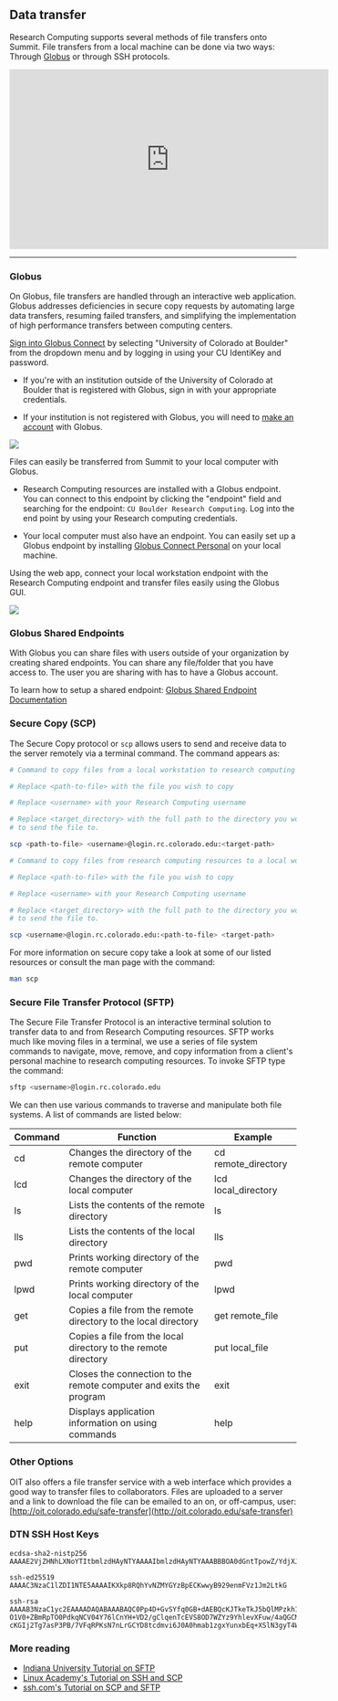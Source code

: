 ## Data transfer

Research Computing supports several methods of file transfers onto
Summit. File transfers from a local machine can be done via two ways:
Through [Globus](https://www.globus.org/) or through SSH protocols.

<iframe width="560" height="315" src="https://www.youtube.com/embed/UMBD7pSE0qI" frameborder="0" allow="autoplay; encrypted-media" allowfullscreen></iframe>

---

### Globus

On Globus, file transfers are handled through an interactive web
application. Globus addresses deficiencies in secure copy requests by
automating large data transfers, resuming failed transfers, and
simplifying the implementation of high performance transfers between
computing centers.

[Sign into Globus Connect](https://www.globus.org/app/login) by
selecting "University of Colorado at Boulder" from the dropdown menu
and by logging in using your CU IdentiKey and password.

* If you're with an institution outside of the University of Colorado
  at Boulder that is registered with Globus, sign in with your
  appropriate credentials.

* If your institution is not registered with Globus, you will need to
  [make an account](https://www.globusid.org/create) with Globus.

![](https://raw.githubusercontent.com/ResearchComputing/Research-Computing-User-Tutorials/master/File-Transfers/globus-image-1.png)

Files can easily be transferred from Summit to your local computer with Globus.

* Research Computing resources are installed with a Globus
  endpoint. You can connect to this endpoint by clicking the
  "endpoint" field and searching for the endpoint: `CU Boulder
  Research Computing`. Log into the end point by using your Research
  computing credentials.

* Your local computer must also have an endpoint. You can easily set
  up a Globus endpoint by installing [Globus Connect
  Personal](https://www.globus.org/globus-connect-personal) on your
  local machine.

Using the web app, connect your local workstation endpoint with the
Research Computing endpoint and transfer files easily using the Globus
GUI.

![](https://raw.githubusercontent.com/ResearchComputing/Documentation/june-updates/File-Transfers/globus-image-2new.PNG)

### Globus Shared Endpoints
With Globus you can share files with users outside of your organization by creating shared endpoints. You can share any file/folder that you have access to.  The user you are sharing with has to have a Globus account.

To learn how to setup a shared endpoint:
[Globus Shared Endpoint Documentation](https://docs.globus.org/how-to/share-files/)

### Secure Copy (SCP)

The Secure Copy protocol or `scp` allows users to send and receive
data to the server remotely via a terminal command. The command
appears as:

```bash
# Command to copy files from a local workstation to research computing resources

# Replace <path-to-file> with the file you wish to copy

# Replace <username> with your Research Computing username

# Replace <target_directory> with the full path to the directory you would like
# to send the file to.

scp <path-to-file> <username>@login.rc.colorado.edu:<target-path>
```

```bash
# Command to copy files from research computing resources to a local workstation

# Replace <path-to-file> with the file you wish to copy

# Replace <username> with your Research Computing username

# Replace <target_directory> with the full path to the directory you would like
# to send the file to.

scp <username>@login.rc.colorado.edu:<path-to-file> <target-path>
```

For more information on secure copy take a look at some of our listed
resources or consult the man page with the command:

```bash
man scp
```

### Secure File Transfer Protocol (SFTP)

The Secure File Transfer Protocol is an interactive terminal solution
to transfer data to and from Research Computing resources. SFTP works
much like moving files in a terminal, we use a series of file system
commands to navigate, move, remove, and copy information from a
client's personal machine to research computing resources. To invoke
SFTP type the command:

```bash
sftp <username>@login.rc.colorado.edu
```

We can then use various commands to traverse and manipulate both file
systems. A list of commands are listed below:

Command | Function | Example
--------|----------|----------
cd | Changes the directory of the remote computer | cd remote_directory
lcd | Changes the directory of the local computer | lcd local_directory
ls | Lists the contents of the remote directory | ls
lls | Lists the contents of the local directory | lls
pwd | Prints working directory of the remote computer | pwd
lpwd | Prints working directory of the local computer | lpwd
get | Copies a file from the remote directory to the local directory | get remote_file
put | Copies a file from the local directory to the remote directory | put local_file
exit | Closes the connection to the remote computer and exits the program | exit
help | Displays application information on using commands | help

### Other Options

OIT also offers a file transfer service with a web interface which
provides a good way to transfer files to collaborators. Files are
uploaded to a server and a link to download the file can be emailed to
an on, or off-campus, user: [http://oit.colorado.edu/safe-transfer](http://oit.colorado.edu/safe-transfer)

### DTN SSH Host Keys

```
ecdsa-sha2-nistp256
AAAAE2VjZHNhLXNoYTItbmlzdHAyNTYAAAAIbmlzdHAyNTYAAABBBOA0dGntTpowZ/YdjXJzaummHbw59nTRuUQZDXjnPvZXrEtpF+Db31iM9ytWCyjHAfH8FGfKJt/MuPubNcfr1Sg=
```

```
ssh-ed25519
AAAAC3NzaC1lZDI1NTE5AAAAIKXkp8RQhYvNZMYGYzBpECKwwyB929enmFVz1Jm2LtkG
```

```
ssh-rsa AAAAB3NzaC1yc2EAAAADAQABAAABAQC0Pp4D+GvSYfq0GB+dAEBQcKJTkeTkJ5bQlMPzkh1N8Zs1koh3fKymmV6FuMI5chuvP6pnmWogbwaCHuarF8pMKAIiYC6QHGKkMODFeA
O1V0+ZBmRpTO0PdkqNCV04Y76lCnYH+VD2/gClqenTcEVS8OD7WZYz9YhlevXFuw/4aQGCMmU0OdpKsJ1bAEGXDGrBasOXRV5uekbX6WrTYphr/ayPOjqltlTfP4/2qhh2YCQhOEH+
cKGIj2Tg7asP3PB/7VFqRPKsN7nLrGCYD8tcdmvi6J0A0hmab1zgxYunxbEq+XSlN3gyT4WEy3qb1zu60IWRO4rJbrPD/uParzN3
```

### More reading

* [Indiana University Tutorial on SFTP](https://kb.iu.edu/d/akqg)
* [Linux Academy's Tutorial on SSH and SCP](https://linuxacademy.com/blog/linux/ssh-and-scp-howto-tips-tricks/)
* [ssh.com's Tutorial on SCP and SFTP](https://www.ssh.com/ssh/sftp/)
